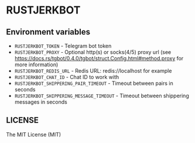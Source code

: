 # RUSTJERKBOT

## Environment variables

- `RUSTJERKBOT_TOKEN` - Telegram bot token
- `RUSTJERKBOT_PROXY` - Optional http(s) or socks(4/5) proxy url
                        (see https://docs.rs/tgbot/0.4.0/tgbot/struct.Config.html#method.proxy for more information)
- `RUSTJERKBOT_REDIS_URL` - Redis URL: redis://localhost for example
- `RUSTJERKBOT_CHAT_ID` - Chat ID to work with
- `RUSTJERKBOT_SHIPPERING_PAIR_TIMEOUT` - Timeout between pairs in seconds
- `RUSTJERKBOT_SHIPPERING_MESSAGE_TIMEOUT` - Timeout between shippering messages in seconds

## LICENSE

The MIT License (MIT)
